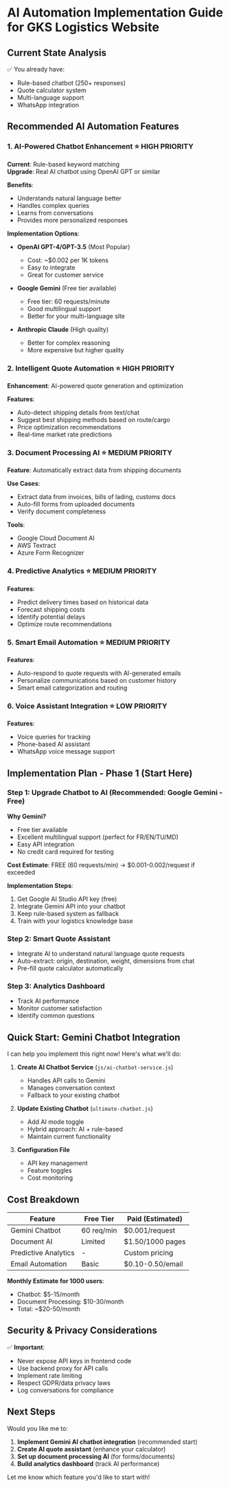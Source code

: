 # AI Automation Implementation Guide for GKS Logistics Website

## Current State Analysis
✅ You already have:
- Rule-based chatbot (250+ responses)
- Quote calculator system
- Multi-language support
- WhatsApp integration

## Recommended AI Automation Features

### 1. **AI-Powered Chatbot Enhancement** ⭐ HIGH PRIORITY
**Current**: Rule-based keyword matching  
**Upgrade**: Real AI chatbot using OpenAI GPT or similar

**Benefits**:
- Understands natural language better
- Handles complex queries
- Learns from conversations
- Provides more personalized responses

**Implementation Options**:
- **OpenAI GPT-4/GPT-3.5** (Most Popular)
  - Cost: ~$0.002 per 1K tokens
  - Easy to integrate
  - Great for customer service

- **Google Gemini** (Free tier available)
  - Free tier: 60 requests/minute
  - Good multilingual support
  - Better for your multi-language site

- **Anthropic Claude** (High quality)
  - Better for complex reasoning
  - More expensive but higher quality

### 2. **Intelligent Quote Automation** ⭐ HIGH PRIORITY
**Enhancement**: AI-powered quote generation and optimization

**Features**:
- Auto-detect shipping details from text/chat
- Suggest best shipping methods based on route/cargo
- Price optimization recommendations
- Real-time market rate predictions

### 3. **Document Processing AI** ⭐ MEDIUM PRIORITY
**Feature**: Automatically extract data from shipping documents

**Use Cases**:
- Extract data from invoices, bills of lading, customs docs
- Auto-fill forms from uploaded documents
- Verify document completeness

**Tools**: 
- Google Cloud Document AI
- AWS Textract
- Azure Form Recognizer

### 4. **Predictive Analytics** ⭐ MEDIUM PRIORITY
**Features**:
- Predict delivery times based on historical data
- Forecast shipping costs
- Identify potential delays
- Optimize route recommendations

### 5. **Smart Email Automation** ⭐ MEDIUM PRIORITY
**Features**:
- Auto-respond to quote requests with AI-generated emails
- Personalize communications based on customer history
- Smart email categorization and routing

### 6. **Voice Assistant Integration** ⭐ LOW PRIORITY
**Features**:
- Voice queries for tracking
- Phone-based AI assistant
- WhatsApp voice message support

## Implementation Plan - Phase 1 (Start Here)

### Step 1: Upgrade Chatbot to AI (Recommended: Google Gemini - Free)

**Why Gemini?**
- Free tier available
- Excellent multilingual support (perfect for FR/EN/TU/MD)
- Easy API integration
- No credit card required for testing

**Cost Estimate**: FREE (60 requests/min) → $0.001-0.002/request if exceeded

**Implementation Steps**:
1. Get Google AI Studio API key (free)
2. Integrate Gemini API into your chatbot
3. Keep rule-based system as fallback
4. Train with your logistics knowledge base

### Step 2: Smart Quote Assistant
- Integrate AI to understand natural language quote requests
- Auto-extract: origin, destination, weight, dimensions from chat
- Pre-fill quote calculator automatically

### Step 3: Analytics Dashboard
- Track AI performance
- Monitor customer satisfaction
- Identify common questions

## Quick Start: Gemini Chatbot Integration

I can help you implement this right now! Here's what we'll do:

1. **Create AI Chatbot Service** (`js/ai-chatbot-service.js`)
   - Handles API calls to Gemini
   - Manages conversation context
   - Fallback to your existing chatbot

2. **Update Existing Chatbot** (`ultimate-chatbot.js`)
   - Add AI mode toggle
   - Hybrid approach: AI + rule-based
   - Maintain current functionality

3. **Configuration File**
   - API key management
   - Feature toggles
   - Cost monitoring

## Cost Breakdown

| Feature | Free Tier | Paid (Estimated) |
|---------|-----------|------------------|
| Gemini Chatbot | 60 req/min | $0.001/request |
| Document AI | Limited | $1.50/1000 pages |
| Predictive Analytics | - | Custom pricing |
| Email Automation | Basic | $0.10-0.50/email |

**Monthly Estimate for 1000 users**:
- Chatbot: $5-15/month
- Document Processing: $10-30/month
- Total: ~$20-50/month

## Security & Privacy Considerations

✅ **Important**:
- Never expose API keys in frontend code
- Use backend proxy for API calls
- Implement rate limiting
- Respect GDPR/data privacy laws
- Log conversations for compliance

## Next Steps

Would you like me to:
1. **Implement Gemini AI chatbot integration** (recommended start)
2. **Create AI quote assistant** (enhance your calculator)
3. **Set up document processing AI** (for forms/documents)
4. **Build analytics dashboard** (track AI performance)

Let me know which feature you'd like to start with!

